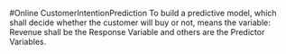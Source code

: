 #Online CustomerIntentionPrediction
To build a predictive model, which shall decide whether the customer will buy or not, means the variable: Revenue shall be the Response Variable and others are the Predictor Variables.

